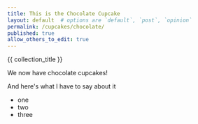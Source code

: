 ```yaml
---
title: This is the Chocolate Cupcake
layout: default  # options are `default`, `post`, `opinion`
permalink: /cupcakes/chocolate/
published: true
allow_others_to_edit: true
---
```


{{ collection_title }}

We now have chocolate cupcakes!

And here's what I have to say about it

- one
- two
- three